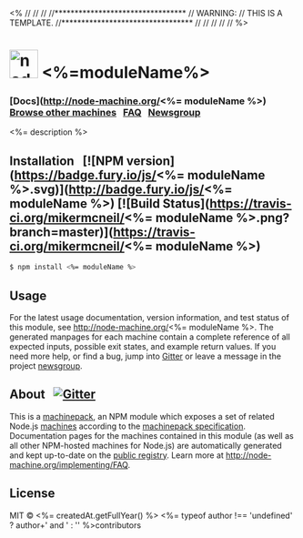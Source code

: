 <%
//
//
//
//*********************************
// WARNING:
// THIS IS A TEMPLATE.
//*********************************
//
//
//
//
//
%>
<h1>
  <a href="http://node-machine.org" title="Node-Machine public registry"><img alt="node-machine logo" title="Node-Machine Project" src="http://node-machine.org/images/machine-anthropomorph-for-white-bg.png" width="50" /></a>
  <%=moduleName%>
</h1>

### [Docs](http://node-machine.org/<%= moduleName %>) &nbsp; [Browse other machines](http://node-machine.org/machinepacks) &nbsp;  [FAQ](http://node-machine.org/implementing/FAQ)  &nbsp;  [Newsgroup](https://groups.google.com/forum/?hl=en#!forum/node-machine)

<%= description %>


## Installation &nbsp; [![NPM version](https://badge.fury.io/js/<%= moduleName %>.svg)](http://badge.fury.io/js/<%= moduleName %>) [![Build Status](https://travis-ci.org/mikermcneil/<%= moduleName %>.png?branch=master)](https://travis-ci.org/mikermcneil/<%= moduleName %>)

```sh
$ npm install <%= moduleName %>
```

## Usage

For the latest usage documentation, version information, and test status of this module, see <a href="http://node-machine.org/<%= moduleName %>" title="<%= description %> (for node.js)">http://node-machine.org/<%= moduleName %></a>.  The generated manpages for each machine contain a complete reference of all expected inputs, possible exit states, and example return values.  If you need more help, or find a bug, jump into [Gitter](https://gitter.im/node-machine/general) or leave a message in the project [newsgroup](https://groups.google.com/forum/?hl=en#!forum/node-machine).

## About  &nbsp; [![Gitter](https://badges.gitter.im/Join_Chat.svg)](https://gitter.im/node-machine/general?utm_source=badge&utm_medium=badge&utm_campaign=pr-badge&utm_content=badge)

This is a [machinepack](http://node-machine.org/machinepacks), an NPM module which exposes a set of related Node.js [machines](http://node-machine.org/spec/machine) according to the [machinepack specification](http://node-machine.org/spec/machinepack).
Documentation pages for the machines contained in this module (as well as all other NPM-hosted machines for Node.js) are automatically generated and kept up-to-date on the <a href="http://node-machine.org" title="Public machine registry for Node.js">public registry</a>.
Learn more at <a href="http://node-machine.org/implementing/FAQ" title="Machine Project FAQ (for implementors)">http://node-machine.org/implementing/FAQ</a>.

## License

MIT &copy; <%= createdAt.getFullYear() %> <%= typeof author !== 'undefined' ? author+' and ' : '' %>contributors


